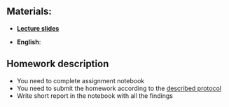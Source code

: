 ## Materials:
* [__Lecture slides__](https://github.com/Aelphy/ISC/tree/fall2023/week7/Lecture7.pdf)


* __English__:

## Homework description
* You need to complete assignment notebook
* You need to submit the homework according to the [described protocol](https://github.com/Aelphy/ISC/wiki/Homeworks-and-grading-(ETHZ-and-UZH))
* Write short report in the notebook with all the findings
